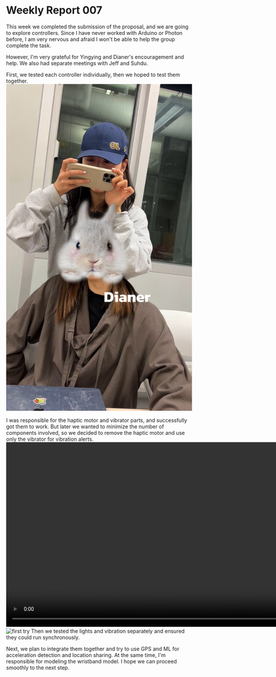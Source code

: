 # Weekly Report 007


This week we completed the submission of the proposal, and we are going to explore controllers. Since I have never worked with Arduino or Photon before, I am very nervous and afraid I won't be able to help the group complete the task.

However, I'm very grateful for Yingying and Dianer's encouragement and help. We also had separate meetings with Jeff and Suhdu.

First, we tested each controller individually, then we hoped to test them together.
<img width="1000" alt="first try" src="assets/101701.jpg">

I was responsible for the haptic motor and vibrator parts, and successfully got them to work. But later we wanted to minimize the number of components involved, so we decided to remove the haptic motor and use only the vibrator for vibration alerts.
<video src="assets/101703.mp4" controls="controls" width="1000"></video>
<img width="1000" alt="first try" src="assets/101703.mp4">
Then we tested the lights and vibration separately and ensured they could run synchronously.

Next, we plan to integrate them together and try to use GPS and ML for acceleration detection and location sharing. At the same time, I'm responsible for modeling the wristband model. I hope we can proceed smoothly to the next step.
